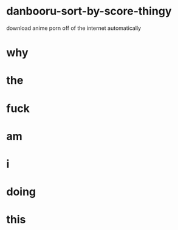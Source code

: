 # danbooru-sort-by-score-thingy
 download anime porn off of the internet automatically 

# why
# the
# fuck
# am
# i
# doing
# this

